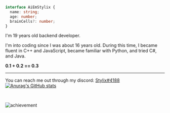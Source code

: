```ts
interface AiEmStylix {
  name: string;
  age: number;
  brainCells?: number;
}
```

I'm 19 years old backend developer. 

I'm into coding since I was about 16 years old. During this time, I became fluent in C++ and JavaScript, became familiar with Python, and tried C#, and Java.

**0.1 + 0.2 == 0.3**

---

You can reach me out through my discord: [Stylix#4188](https://discord.com/users/524214566201065473)
[![Anurag's GitHub stats](https://github-readme-stats.vercel.app/api?username=AiEmStylix)](https://github.com/anuraghazra/github-readme-stats)

<br/>

![achievement](https://user-images.githubusercontent.com/79142358/201485976-659bcdc0-75ed-4609-8dc4-7ca4ffd2ff7a.png)

